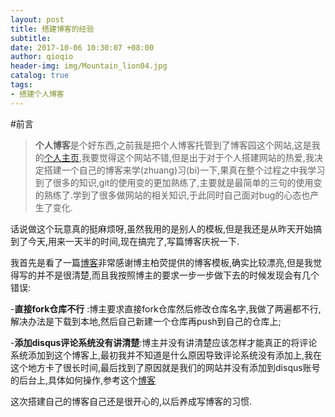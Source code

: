 ```yaml
---
layout: post
title: 搭建博客的经验
subtitle:  
date: 2017-10-06 10:30:07 +08:00
author: qioqio
header-img: img/Mountain_lion04.jpg
catalog: true
tags:                             
- 搭建个人博客
---
```


#前言
>**个人博客**是个好东西,之前我是把个人博客托管到了博客园这个网站,这是我的[个人主页](https://cnblogs.com/qioqio),我要觉得这个网站不错,但是出于对于个人搭建网站的热爱,我决定搭建一个自己的博客来学(zhuang)习(bi)一下,果真在整个过程之中我学习到了很多的知识,git的使用变的更加熟练了,主要就是最简单的三句的使用变的熟练了.学到了很多做网站的相关知识,于此同时自己面对bug的心态也产生了变化.


话说做这个玩意真的挺麻烦呀,虽然我用的是别人的模板,但是我还是从昨天开始搞到了今天,用来一天半的时间,现在搞完了,写篇博客庆祝一下.

我首先是看了一篇[博客](http://www.jianshu.com/p/e68fba58f75c#Rename)非常感谢博主柏荧提供的博客模板,确实比较漂亮,但是我觉得写的并不是很清楚,而且我按照博主的要求一步一步做下去的时候发现会有几个错误:

-**直接fork仓库不行** :博主要求直接fork仓库然后修改仓库名字,我做了两遍都不行,解决办法是下载到本地,然后自己新建一个仓库再push到自己的仓库上;

-**添加disqus评论系统没有讲清楚**:博主并没有讲清楚应该怎样才能真正的将评论系统添加到这个博客上,最初我并不知道是什么原因导致评论系统没有添加上,我在这个地方卡了很长时间,最后找到了原因就是我们的网站并没有添加到disqus账号的后台上,具体如何操作,参考这个[博客](http://pizn.github.io/2011/11/15/use-disqus-for-your-post.html)

这次搭建自己的博客自己还是很开心的,以后养成写博客的习惯.
























